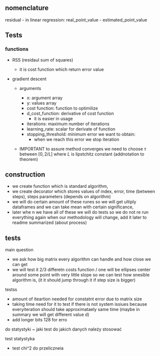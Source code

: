 ## nomenclature
residual - in linear regression: real_point_value - estimated_point_value

## Tests

### functions 
- RSS (residaul sum of squares)
    - it is cost function which return error value

- gradient descent 
    - arguments
        - x: argument array
        - y: values array
        - cost function: function to optimilize
        - d_cost_function: derivative of cost function 
            - it is easier in usage
        - iterations: maximum number of iterations
        - learning_rate: scalar for derivate of function
        - stopping_threshold: minimum error we want to obtain: 
            - when we reach this error we stop iteration 

    - IMPORTANT
        to assure method converges we need to choose $\tau$ between $[0, 2/L]$ where $L$ is lipstchitz constant (addnotation to theorem) 


## construction
- we create function which is standard algorithm, 
- we create decorator which stores values of index, error, time (between steps), steps parameters (depends on algorithm) 
- we will do certain amount of these runes so we will get ultiply dataframes and we can take mean with certain significance, 
- later whe n we have all of these we will do tests so we do not re run everything again when our methodology will change, add it later to readme summarized (about process) 


## tests
main question
- we ask how big matrix every algorithm can handle and how close we can get 
- we will test it 2/3 differetn costs function / one will be ellipses center around some point with very little slope so we can test how snesible algorithm is, (it it should jump through it if step size is bigger) 

testss
- amount of iteartion needed for constatnt error due to matrix size 
- taking time need for it to test if there is not system issiues because everyiteration should take approximataely same time (maybe in summary we will get different value d)
- add longer bits 128 for erro



do statystyki ~ jaki test do jakich danych należy stosować 

test statystyka 
- test chi^2 do przeliczneia 